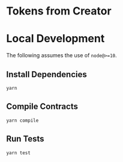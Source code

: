 # Tokens from Creator



# Local Development

The following assumes the use of `node@>=10`.

## Install Dependencies

`yarn`

## Compile Contracts

`yarn compile`

## Run Tests

`yarn test`
